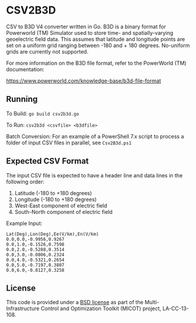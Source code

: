 # CSV2B3D

CSV to B3D V4 converter written in Go. B3D is a binary format
for Powerworld (TM) Simulator used to store time- and 
spatially-varying geoelectric field data. This assumes that
latitude and longitude points are set on a uniform grid ranging
between -180 and + 180 degrees. No-uniform grids are
currently not supported.

For more information on the B3D file format, refer to the
PowerWorld (TM) documentation:

https://www.powerworld.com/knowledge-base/b3d-file-format

## Running

To Build: `go build csv2b3d.go`
 
To Run: `csv2b3d <csvfile> <b3dfile>`

Batch Conversion: For an example of a PowerShell 7.x script to process a folder
of input CSV files in parallel, see `Csv2B3d.ps1`

## Expected CSV Format

The input CSV file is expected to have a header line
and data lines in the following order:

1. Latitude (-180 to +180 degrees)
2. Longitude (-180 to +180 degrees)
3. West-East component of electric field
4. South-North component of electric field

Example Input:

``` csv
Lat(Deg),Lon(Deg),Ee(V/km),En(V/km)
0.0,0.0,-0.9956,0.9267
0.0,1.0,-0.1526,0.7598
0.0,2.0,-0.5288,0.3514
0.0,3.0,-0.0806,0.2324
0.0,4.0,-0.5321,0.2654
0.0,5.0,-0.7197,0.3807
0.0,6.0,-0.8127,0.3258
```

## License

This code is provided under a [BSD license](https://github.com/lanl-ansi/PowerModelsGMD.jl/blob/master/LICENSE.md) as part of the Multi-Infrastructure Control and Optimization Toolkit (MICOT) project, LA-CC-13-108.
